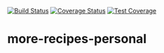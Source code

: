 [![Build Status](https://travis-ci.org/iverenshaguy/more-recipes-personal.svg?branch=master)](https://travis-ci.org/iverenshaguy/more-recipes-personal)  [![Coverage Status](https://coveralls.io/repos/github/iverenshaguy/more-recipes-personal/badge.svg?branch=develop)](https://coveralls.io/github/iverenshaguy/more-recipes-personal?branch=master) [![Test Coverage](https://codeclimate.com/github/iverenshaguy/more-recipes-personal/badges/coverage.svg)](https://codeclimate.com/github/iverenshaguy/more-recipes-personal/coverage)

# more-recipes-personal
